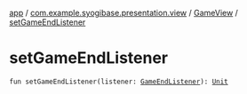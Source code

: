 [app](../../index.md) / [com.example.syogibase.presentation.view](../index.md) / [GameView](index.md) / [setGameEndListener](./set-game-end-listener.md)

# setGameEndListener

`fun setGameEndListener(listener: `[`GameEndListener`](../../com.example.syogibase.presentation.contact/-game-view-contact/-game-end-listener/index.md)`): `[`Unit`](https://kotlinlang.org/api/latest/jvm/stdlib/kotlin/-unit/index.html)